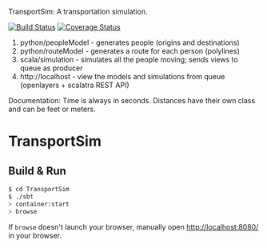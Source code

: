 TransportSim: A transportation simulation.

[![Build Status](https://travis-ci.org/davidbailey/TransportSim.svg?branch=master)](https://travis-ci.org/davidbailey/TransportSim)
[![Coverage Status](https://coveralls.io/repos/davidbailey/TransportSim/badge.svg?branch=master&service=github)](https://coveralls.io/github/davidbailey/TransportSim?branch=master)

1. python/peopleModel   - generates people (origins and destinations)
2. python/routeModel    - generates a route for each person (polylines)
3. scala/simulation     - simulates all the people moving; sends views to queue as producer 
4. http://localhost     - view the models and simulations from queue (openlayers + scalatra REST API)

Documentation:
Time is always in seconds.
Distances have their own class and can be feet or meters.

# TransportSim #

## Build & Run ##

```sh
$ cd TransportSim
$ ./sbt
> container:start
> browse
```

If `browse` doesn't launch your browser, manually open [http://localhost:8080/](http://localhost:8080/) in your browser.
